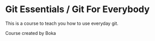 # Git Essentials / Git For Everybody

This is a course to teach you how to use everyday git.

Course created by Boka

